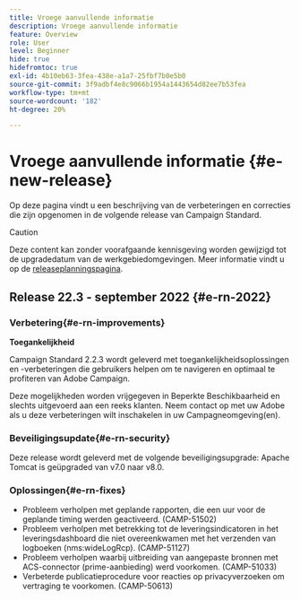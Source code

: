 ```yaml
---
title: Vroege aanvullende informatie
description: Vroege aanvullende informatie
feature: Overview
role: User
level: Beginner
hide: true
hidefromtoc: true
exl-id: 4b10eb63-3fea-438e-a1a7-25fbf7b0e5b0
source-git-commit: 3f9adbf4e8c9066b1954a1443654d82ee7b53fea
workflow-type: tm+mt
source-wordcount: '182'
ht-degree: 20%

---
```



# Vroege aanvullende informatie {#e-new-release}

Op deze pagina vindt u een beschrijving van de verbeteringen en correcties die zijn opgenomen in de volgende release van Campaign Standard.

>[!CAUTION]
>
> Deze content kan zonder voorafgaande kennisgeving worden gewijzigd tot de upgradedatum van de werkgebiedomgevingen. Meer informatie vindt u op de [releaseplanningspagina](../../rn/using/release-planning.md).

## Release 22.3 - september 2022 {#e-rn-2022}


### Verbetering{#e-rn-improvements}

**Toegankelijkheid**

Campaign Standard 2.2.3 wordt geleverd met toegankelijkheidsoplossingen en -verbeteringen die gebruikers helpen om te navigeren en optimaal te profiteren van Adobe Campaign.

Deze mogelijkheden worden vrijgegeven in Beperkte Beschikbaarheid en slechts uitgevoerd aan een reeks klanten. Neem contact op met uw Adobe als u deze verbeteringen wilt inschakelen in uw Campagneomgeving(en).

<!--
* **Data retention**

    Data retention periods have been reduced to avoid overloading Campaign server. However, you can still modify these values and define a custom period of time based on your needs and data retention policies. To change retention periods, contact Adobe.
-->

### Beveiligingsupdate{#e-rn-security}

Deze release wordt geleverd met de volgende beveiligingsupgrade: Apache Tomcat is geüpgraded van v7.0 naar v8.0.

### Oplossingen{#e-rn-fixes}

* Probleem verholpen met geplande rapporten, die een uur voor de geplande timing werden geactiveerd. (CAMP-51502)
* Probleem verholpen met betrekking tot de leveringsindicatoren in het leveringsdashboard die niet overeenkwamen met het verzenden van logboeken (nms:wideLogRcp). (CAMP-51127)
* Probleem verholpen waarbij uitbreiding van aangepaste bronnen met ACS-connector (prime-aanbieding) werd voorkomen. (CAMP-51033)
* Verbeterde publicatieprocedure voor reacties op privacyverzoeken om vertraging te voorkomen. (CAMP-50613)